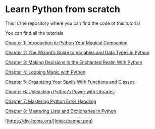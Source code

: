 # Learn Python from scratch
This is the repository where you can find the code of this tutorial

You can find all the tutorials

[Chapter 1: Introduction to Python Your Magical Companion](https://diy-home.org/2023/07/04/introduction-to-python-your-magical-companion/)

[Chapter 2: The Wizard’s Guide to Variables and Data Types in Python](https://diy-home.org/2023/07/11/the-wizards-guide-to-variables-and-data-types-in-python/)

[Chapter 3: Making Decisions in the Enchanted Realm With Python](https://diy-home.org/2023/07/18/making-decisions-in-the-enchanted-realm-with-python/)

[Chapter 4: Looping Magic with Python](https://diy-home.org/2023/07/25/looping-magic-with-python/)

[Chapter 5: Organizing Your Spells With Functions and Classes](https://diy-home.org/2023/08/01/organizing-your-spells-with-functions-and-classes/)

[Chapter 6: Unleashing Python’s Power with Libraries](https://diy-home.org/2023/08/07/unleashing-pythons-power-with-libraries/)

[Chapter 7: Mastering Python Error Handling](https://diy-home.org/2023/08/15/mastering-python-error-handling/)

[Chapter 8: Mastering Lists and Dictionaries in Python](https://diy-home.org/2023/08/24/mastering-lists-and-dictionaries-in-python/)

![https://diy-home.org/](misc/banner.png)
